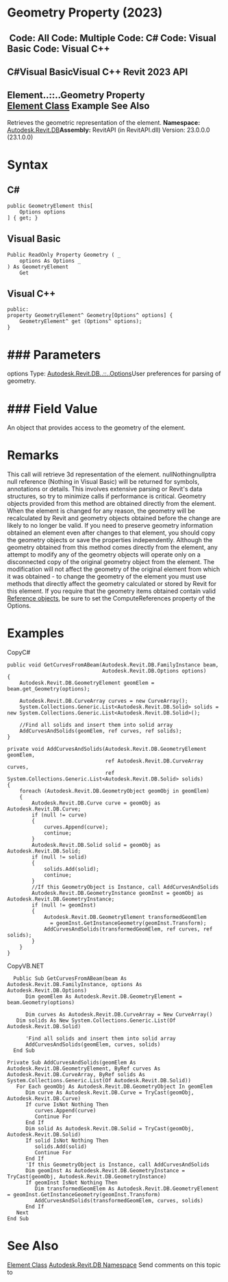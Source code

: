 # Geometry Property (2023)

﻿
 Code: All Code: Multiple Code: C# Code: Visual Basic Code: Visual C++   
---  
C#Visual BasicVisual C++
Revit 2023 API  
---  
Element..::..Geometry Property   
[Element Class](eb16114f-69ea-f4de-0d0d-f7388b105a16.md "Element Class") Example See Also  
---  
Retrieves the geometric representation of the element.
**Namespace:** [Autodesk.Revit.DB](87546ba7-461b-c646-cbb1-2cb8f5bff8b2.md "Autodesk.Revit.DB Namespace")**Assembly:** RevitAPI (in RevitAPI.dll) Version: 23.0.0.0 (23.1.0.0)
# Syntax
C#  
---  
```text
public GeometryElement this[
	Options options
] { get; }
```
  
Visual Basic  
---  
```text
Public ReadOnly Property Geometry ( _
	options As Options _
) As GeometryElement
	Get
```
  
Visual C++  
---  
```text
public:
property GeometryElement^ Geometry[Options^ options] {
	GeometryElement^ get (Options^ options);
}
```
  
# ### Parameters
options
    Type: [Autodesk.Revit.DB..::..Options](aa41fc13-9f81-836c-4271-82568ba5d7e8.md "Options Class")User preferences for parsing of geometry.
# ### Field Value
An object that provides access to the geometry of the element.
# Remarks
This call will retrieve 3d representation of the element. nullNothingnullptra null reference (Nothing in Visual Basic) will be returned for symbols, annotations or details. This involves extensive parsing or Revit's data structures, so try to minimize calls if performance is critical.
Geometry objects provided from this method are obtained directly from the element. When the element is changed for any reason, the geometry will be recalculated by Revit and geometry objects obtained before the change are likely to no longer be valid. If you need to preserve geometry information obtained an element even after changes to that element, you should copy the geometry objects or save the properties independently.
Although the geometry obtained from this method comes directly from the element, any attempt to modify any of the geometry objects will operate only on a disconnected copy of the original geometry object from the element. The modification will not affect the geometry of the original element from which it was obtained - to change the geometry of the element you must use methods that directly affect the geometry calculated or stored by Revit for this element.
If you require that the geometry items obtained contain valid [Reference objects](d28155ae-817b-1f31-9c3f-c9c6a28acc0d.md "Reference Class"), be sure to set the ComputeReferences property of the Options.
# Examples
CopyC#
```text
public void GetCurvesFromABeam(Autodesk.Revit.DB.FamilyInstance beam,
                               Autodesk.Revit.DB.Options options)
{
    Autodesk.Revit.DB.GeometryElement geomElem = beam.get_Geometry(options);

    Autodesk.Revit.DB.CurveArray curves = new CurveArray();
    System.Collections.Generic.List<Autodesk.Revit.DB.Solid> solids = new System.Collections.Generic.List<Autodesk.Revit.DB.Solid>(); 

    //Find all solids and insert them into solid array
    AddCurvesAndSolids(geomElem, ref curves, ref solids);
}

private void AddCurvesAndSolids(Autodesk.Revit.DB.GeometryElement geomElem,
                                ref Autodesk.Revit.DB.CurveArray curves,
                                ref System.Collections.Generic.List<Autodesk.Revit.DB.Solid> solids)
{
    foreach (Autodesk.Revit.DB.GeometryObject geomObj in geomElem)
    {
        Autodesk.Revit.DB.Curve curve = geomObj as Autodesk.Revit.DB.Curve;
        if (null != curve)
        {
            curves.Append(curve);
            continue;
        }
        Autodesk.Revit.DB.Solid solid = geomObj as Autodesk.Revit.DB.Solid;
        if (null != solid)
        {
            solids.Add(solid);
            continue;
        }
        //If this GeometryObject is Instance, call AddCurvesAndSolids
        Autodesk.Revit.DB.GeometryInstance geomInst = geomObj as Autodesk.Revit.DB.GeometryInstance;
        if (null != geomInst)
        {
            Autodesk.Revit.DB.GeometryElement transformedGeomElem
              = geomInst.GetInstanceGeometry(geomInst.Transform);
            AddCurvesAndSolids(transformedGeomElem, ref curves, ref solids);
        }
    }
}
```

CopyVB.NET
```text
  Public Sub GetCurvesFromABeam(beam As Autodesk.Revit.DB.FamilyInstance, options As Autodesk.Revit.DB.Options)
      Dim geomElem As Autodesk.Revit.DB.GeometryElement = beam.Geometry(options)

      Dim curves As Autodesk.Revit.DB.CurveArray = New CurveArray()
   Dim solids As New System.Collections.Generic.List(Of Autodesk.Revit.DB.Solid)

      'Find all solids and insert them into solid array
      AddCurvesAndSolids(geomElem, curves, solids)
  End Sub

Private Sub AddCurvesAndSolids(geomElem As Autodesk.Revit.DB.GeometryElement, ByRef curves As Autodesk.Revit.DB.CurveArray, ByRef solids As System.Collections.Generic.List(Of Autodesk.Revit.DB.Solid))
   For Each geomObj As Autodesk.Revit.DB.GeometryObject In geomElem
      Dim curve As Autodesk.Revit.DB.Curve = TryCast(geomObj, Autodesk.Revit.DB.Curve)
      If curve IsNot Nothing Then
         curves.Append(curve)
         Continue For
      End If
      Dim solid As Autodesk.Revit.DB.Solid = TryCast(geomObj, Autodesk.Revit.DB.Solid)
      If solid IsNot Nothing Then
         solids.Add(solid)
         Continue For
      End If
      'If this GeometryObject is Instance, call AddCurvesAndSolids
      Dim geomInst As Autodesk.Revit.DB.GeometryInstance = TryCast(geomObj, Autodesk.Revit.DB.GeometryInstance)
      If geomInst IsNot Nothing Then
         Dim transformedGeomElem As Autodesk.Revit.DB.GeometryElement = geomInst.GetInstanceGeometry(geomInst.Transform)
         AddCurvesAndSolids(transformedGeomElem, curves, solids)
      End If
   Next
End Sub
```

# See Also
[Element Class](eb16114f-69ea-f4de-0d0d-f7388b105a16.md "Element Class")
[Autodesk.Revit.DB Namespace](87546ba7-461b-c646-cbb1-2cb8f5bff8b2.md "Autodesk.Revit.DB Namespace")
Send comments on this topic to 